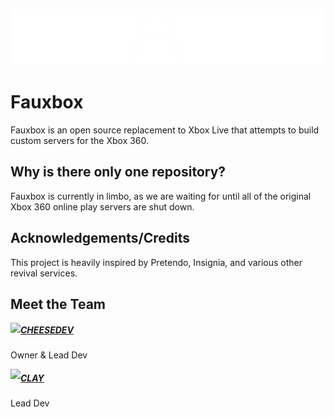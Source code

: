 <p align="center">
  <img src="https://github.com/fauxbox-network/.github/blob/main/assets/fauxbox-extlogo.png?raw=true" />
</p>

# Fauxbox
Fauxbox is an open source replacement to Xbox Live that attempts to build custom servers for the Xbox 360.

## Why is there only one repository?
Fauxbox is currently in limbo, as we are waiting for until all of the original Xbox 360 online play servers are shut down.

## Acknowledgements/Credits
This project is heavily inspired by Pretendo, Insignia, and various other revival services.

## Meet the Team

<img align="left" src="https://avatars.githubusercontent.com/u/94766654?v=4">

##### [CHEESEDEV](https://github.com/callendv)

Owner & Lead Dev

<img align="left" src="https://avatars.githubusercontent.com/u/71360210?s=70">

##### [CLAY](https://github.com/claytontdm)

Lead Dev
